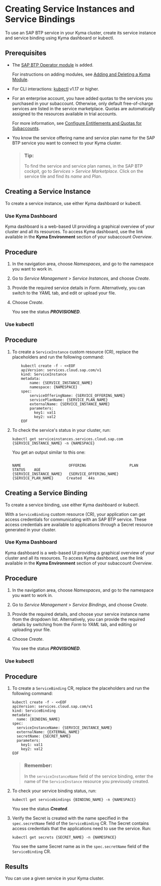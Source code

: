 <!-- loio17bd304aeab34294a4ca34fa9564147c -->

# Creating Service Instances and Service Bindings

To use an SAP BTP service in your Kyma cluster, create its service instance and service binding using Kyma dashboard or kubectl.



<a name="loio17bd304aeab34294a4ca34fa9564147c__prereq_wyw_t4w_ycc"/>

## Prerequisites

-   The [SAP BTP Operator module](sap-btp-operator-module-50347ea.md) is added.

    For instructions on adding modules, see [Adding and Deleting a Kyma Module](../50-administration-and-ops/adding-and-deleting-a-kyma-module-1b548e9.md#loio1b548e9ad4744b978b8b595288b0cb5c).

-   For CLI interactions: [kubectl](https://kubernetes.io/docs/tasks/tools/) v1.17 or higher.

-   For an enterprise account, you have added quotas to the services you purchased in your subaccount. Otherwise, only default free-of-charge services are listed in the service marketplace. Quotas are automatically assigned to the resources available in trial accounts.

    For more information, see [Configure Entitlements and Quotas for Subaccounts](https://help.sap.com/docs/btp/sap-business-technology-platform/configure-entitlements-and-quotas-for-subaccounts?&version=Cloud).

-   You know the service offering name and service plan name for the SAP BTP service you want to connect to your Kyma cluster.

    > ### Tip:  
    > To find the service and service plan names, in the SAP BTP cockpit, go to *Services* \> *Service Marketplace*. Click on the service tile and find its *name* and *Plan*.


<a name="loio3ca9284699c44180b12e7be513bdac06"/>

<!-- loio3ca9284699c44180b12e7be513bdac06 -->

## Creating a Service Instance

To create a service instance, use either Kyma dashboard or kubectl.

<a name="task_unp_3d5_s2c"/>

<!-- task\_unp\_3d5\_s2c -->

### Use Kyma Dashboard

Kyma dashboard is a web-based UI providing a graphical overview of your cluster and all its resources. To access Kyma dashboard, use the link available in the **Kyma Environment** section of your subaccount *Overview*.



## Procedure

1.  In the navigation area, choose *Namespaces*, and go to the namespace you want to work in.

2.  Go to *Service Management* \> *Service Instances*, and choose *Create*.

3.  Provide the required service details in *Form*. Alternatively, you can switch to the *YAML* tab, and edit or upload your file.

4.  Choose *Create*.

    You see the status ***PROVISIONED***.


<a name="task_rxw_225_s2c"/>

<!-- task\_rxw\_225\_s2c -->

### Use kubectl



## Procedure

1.  To create a `ServiceInstance` custom resource \(CR\), replace the placeholders and run the following command:

    ```
        kubectl create -f - <<EOF 
        apiVersion: services.cloud.sap.com/v1
        kind: ServiceInstance
        metadata:
            name: {SERVICE_INSTANCE_NAME}
            namespace: {NAMESPACE} 
        spec:
            serviceOfferingName: {SERVICE_OFFERING_NAME}
            servicePlanName: {SERVICE_PLAN_NAME}
            externalName: {SERVICE_INSTANCE_NAME}
            parameters:
              key1: val1
              key2: val2
        EOF
    ```

2.  To check the service's status in your cluster, run:

    ```
    kubectl get serviceinstances.services.cloud.sap.com {SERVICE_INSTANCE_NAME} -n {NAMESPACE}
    ```

    You get an output similar to this one:

    ```
    
    NAME                      OFFERING                    PLAN                     STATUS    AGE
    {SERVICE_INSTANCE_NAME}   {SERVICE_OFFERING_NAME}     {SERVICE_PLAN_NAME}      Created   44s
    ```


<a name="loioab5ca11be3bf4c029982332fe7092f74"/>

<!-- loioab5ca11be3bf4c029982332fe7092f74 -->

## Creating a Service Binding

To create a service binding, use either Kyma dashboard or kubectl.

With a `ServiceBinding` custom resource \(CR\), your application can get access credentials for communicating with an SAP BTP service. These access credentials are available to applications through a Secret resource generated in your cluster.

<a name="task_jpv_x25_s2c"/>

<!-- task\_jpv\_x25\_s2c -->

### Use Kyma Dashboard

Kyma dashboard is a web-based UI providing a graphical overview of your cluster and all its resources. To access Kyma dashboard, use the link available in the **Kyma Environment** section of your subaccount *Overview*.



## Procedure

1.  In the navigation area, choose *Namespaces*, and go to the namespace you want to work in.

2.  Go to *Service Management* \> *Service Bindings*, and choose *Create*.

3.  Provide the required details, and choose your service instance name from the dropdown list. Alternatively, you can provide the required details by switching from the *Form* to *YAML* tab, and editing or uploading your file.

4.  Choose *Create*.

    You see the status ***PROVISIONED***.


<a name="task_tjn_z25_s2c"/>

<!-- task\_tjn\_z25\_s2c -->

### Use kubectl



## Procedure

1.  To create a `ServiceBinding` CR, replace the placeholders and run the following command:

    ```
    kubectl create -f - <<EOF
    apiVersion: services.cloud.sap.com/v1
    kind: ServiceBinding
    metadata:
      name: {BINDING_NAME}
    spec:
      serviceInstanceName: {SERVICE_INSTANCE_NAME}
      externalName: {EXTERNAL_NAME}
      secretName: {SECRET_NAME}
      parameters:
        key1: val1
        key2: val2   
    EOF        
    ```

    > ### Remember:  
    > In the `serviceInstanceName` field of the service binding, enter the name of the `ServiceInstance` resource you previously created.

2.  To check your service binding status, run:

    ```
    kubectl get servicebindings {BINDING_NAME} -n {NAMESPACE}
    
    ```

    You see the status ***Created***.

3.  Verify the Secret is created with the name specified in the `spec.secretName` field of the `ServiceBinding` CR. The Secret contains access credentials that the applications need to use the service. Run:

    ```
    kubectl get secrets {SECRET_NAME} -n {NAMESPACE}
    
    ```

    You see the same Secret name as in the `spec.secretName` field of the `ServiceBinding` CR.




<a name="task_tjn_z25_s2c__result_v15_rq4_hfc"/>

## Results

You can use a given service in your Kyma cluster.


